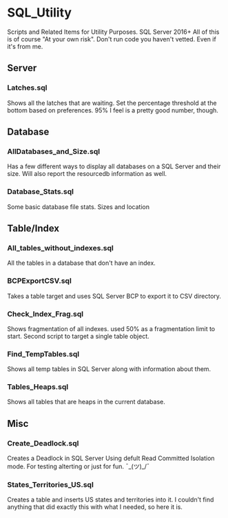 # SQL_Utility
Scripts and Related Items for Utility Purposes. SQL Server 2016+
All of this is of course "At your own risk". Don't run code you haven't vetted. Even if it's from me.

## Server

### Latches.sql
Shows all the latches that are waiting. Set the percentage threshold at the bottom based on preferences. 95% I feel is a pretty good number, though.


## Database

### AllDatabases_and_Size.sql
Has a few different ways to display all databases on a SQL Server and their size. Will also report the resourcedb information as well.

### Database_Stats.sql
Some basic database file stats. Sizes and location


## Table/Index

### All_tables_without_indexes.sql
All the tables in a database that don't have an index.

### BCPExportCSV.sql
Takes a table target and uses SQL Server BCP to export it to CSV directory.

### Check_Index_Frag.sql
Shows fragmentation of all indexes. used 50% as a fragmentation limit to start. Second script to target a single table object.

### Find_TempTables.sql
Shows all temp tables in SQL Server along with information about them.

### Tables_Heaps.sql
Shows all tables that are heaps in the current database.


## Misc

### Create_Deadlock.sql
Creates a Deadlock in SQL Server Using defult Read Committed Isolation mode. For testing alterting or just for fun. ¯\_(ツ)_/¯

### States_Territories_US.sql
Creates a table and inserts US states and territories into it. I couldn't find anything that did exactly this with what I needed, so here it is.